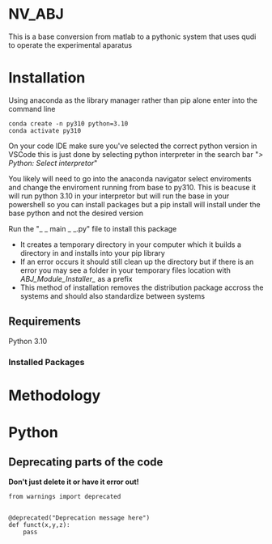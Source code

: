 # NV_ABJ

This is a base conversion from matlab to a pythonic system that uses qudi to operate the experimental aparatus

# Installation

Using anaconda as the library manager rather than pip alone enter into the command line

```
conda create -n py310 python=3.10
conda activate py310
```

On your code IDE make sure you've selected the correct python version in VSCode this is just done by selecting python interpreter in the search bar "*> Python: Select interpretor*"

You likely will need to go into the anaconda navigator select enviroments and change the enviroment running from base to py310. This is beacuse it will run python 3.10 in your interpretor but will run the base in your powershell so you can install packages but a pip install will install under the base python and not the desired version

Run the "_ _ main _ _.py" file to install this package

- It creates a temporary directory in your computer which it builds a directory in and installs into your pip library
- If an error occurs it should still clean up the directory but if there is an error you may see a folder in your temporary files location with *ABJ_Module_Installer_* as a prefix
- This method of installation removes the distribution package accross the systems and should also standardize between systems

## Requirements

Python 3.10

### Installed Packages

# Methodology

# Python

## Deprecating parts of the code

**Don't just delete it or have it error out!**

```
from warnings import deprecated 


@deprecated("Deprecation message here")
def funct(x,y,z):
	pass
```
